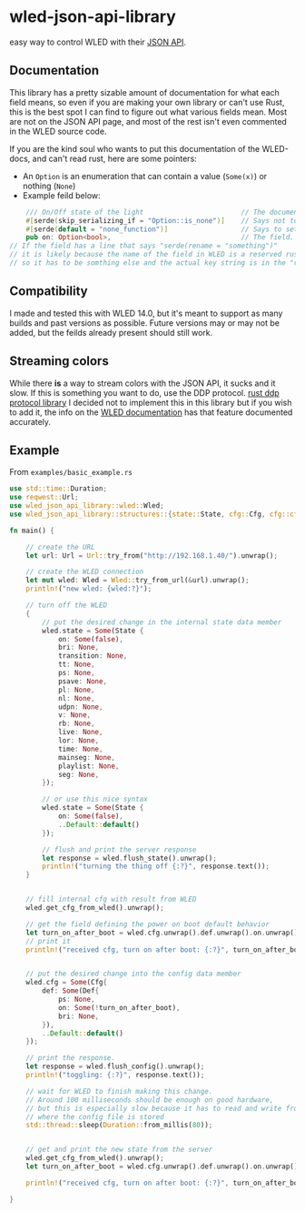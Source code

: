 # wled-json-api-library

easy way to control WLED with their [JSON API](https://kno.wled.ge/interfaces/json-api/).

## Documentation
This library has a pretty sizable amount of documentation for what each field means, 
so even if you are making your own library or can't use Rust, 
this is the best spot I can find to figure out what various fields mean.
Most are not on the JSON API page, and most of the rest isn't even commented in the WLED source code.

If you are the kind soul who wants to put this documentation of the WLED-docs, and can't read rust, here are some pointers:

 - An ```Option``` is an enumeration that can contain a value (```Some(x)```) or nothing (```None```)
 - Example feild below:
```rust
    /// On/Off state of the light                        // The documentation for the feild
    #[serde(skip_serializing_if = "Option::is_none")]    // Says not to convert to text when sending the root object if it is "None"
    #[serde(default = "none_function")]                  // Says to set this to None if it can't find this feild in the input text.
    pub on: Option<bool>,                                // The field. in this case "on" is the key, and the data type is a bool
// If the field has a line that says "serde(rename = "something")"
// it is likely because the name of the field in WLED is a reserved rust keyword,
// so it has to be somthing else and the actual key string is in the "rename" line
```

## Compatibility
I made and tested this with WLED 14.0, but it's meant to support as many builds and past versions as possible. Future versions may or may not be added, but the feilds already present should still work. 


## Streaming colors
While there **is** a way to stream colors with the JSON API, it sucks and it slow. If this is something you want to do, use the DDP protocol. [rust ddp protocol library](https://github.com/coral/ddp-rs)
I decided not to implement this in this library but if you wish to add it, the info on the [WLED documentation](https://kno.wled.ge/interfaces/json-api/#per-segment-individual-led-control) has that feature documented accurately.


## Example

From `examples/basic_example.rs`

```rust
use std::time::Duration;
use reqwest::Url;
use wled_json_api_library::wled::Wled;
use wled_json_api_library::structures::{state::State, cfg::Cfg, cfg::cfg_def::Def};

fn main() {

    // create the URL
    let url: Url = Url::try_from("http://192.168.1.40/").unwrap();

    // create the WLED connection
    let mut wled: Wled = Wled::try_from_url(&url).unwrap();
    println!("new wled: {wled:?}");

    // turn off the WLED
    {
        // put the desired change in the internal state data member
        wled.state = Some(State {
            on: Some(false),
            bri: None,
            transition: None,
            tt: None,
            ps: None,
            psave: None,
            pl: None,
            nl: None,
            udpn: None,
            v: None,
            rb: None,
            live: None,
            lor: None,
            time: None,
            mainseg: None,
            playlist: None,
            seg: None,
        });

        // or use this nice syntax
        wled.state = Some(State {
            on: Some(false),
            ..Default::default()
        });

        // flush and print the server response
        let response = wled.flush_state().unwrap();
        println!("turning the thing off {:?}", response.text());
    }


    // fill internal cfg with result from WLED
    wled.get_cfg_from_wled().unwrap();

    // get the field defining the power on boot default behavior
    let turn_on_after_boot = wled.cfg.unwrap().def.unwrap().on.unwrap();
    // print it
    println!("received cfg, turn on after boot: {:?}", turn_on_after_boot);


    // put the desired change into the config data member
    wled.cfg = Some(Cfg{
        def: Some(Def{
            ps: None,
            on: Some(!turn_on_after_boot),
            bri: None,
        }),
        ..Default::default()
    });

    // print the response.
    let response = wled.flush_config().unwrap();
    println!("toggling: {:?}", response.text());

    // wait for WLED to finish making this change.
    // Around 100 milliseconds should be enough on good hardware,
    // but this is especially slow because it has to read and write from the internal filesystem
    // where the config file is stored
    std::thread::sleep(Duration::from_millis(80));


    // get and print the new state from the server
    wled.get_cfg_from_wled().unwrap();
    let turn_on_after_boot = wled.cfg.unwrap().def.unwrap().on.unwrap();

    println!("received cfg, turn on after boot: {:?}", turn_on_after_boot);

}

```
